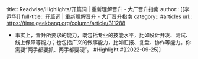 title:: Readwise/Highlights/开篇词 | 重新理解晋升 - 大厂晋升指南
author:: [[李运华]]
full-title:: 开篇词 | 重新理解晋升 - 大厂晋升指南
category:: #articles
url:: https://time.geekbang.org/column/article/311288

- 事实上，晋升所要求的能力，既包括专业的技能水平，比如设计开发、测试、线上保障等能力；也包括广义的做事能力，比如汇报、复盘、协作等能力。你需要“两手都要抓、两手都要硬”。 #Highlight #[[2022-09-25]]